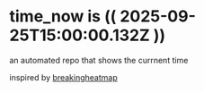 # time_now is (( 2025-09-25T15:00:00.132Z ))

an automated repo that shows the currnent time

inspired by [breakingheatmap](https://github.com/breakingheatmap/breakingheatmap)